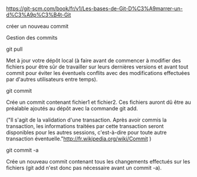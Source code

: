 https://git-scm.com/book/fr/v1/Les-bases-de-Git-D%C3%A9marrer-un-d%C3%A9p%C3%B4t-Git


créer un nouveau commit

Gestion des commits

git pull

Met à jour votre dépôt local (à faire avant de commencer à modifier des fichiers pour être sûr de travailler sur leurs dernières versions et avant tout commit pour éviter les éventuels conflits avec des modifications effectuées par d'autres utilisateurs entre temps).

git commit <fichier1> <fichier2>

Crée un commit contenant fichier1 et fichier2. Ces fichiers auront dû être au préalable ajoutés au dépôt avec la commande git add.

("Il s'agit de la validation d'une transaction. Après avoir commis la transaction, les informations traitées par cette transaction seront disponibles pour les autres sessions, c'est-à-dire pour toute autre transaction éventuelle."http://fr.wikipedia.org/wiki/Commit )

git commit -a

Crée un nouveau commit contenant tous les changements effectués sur les fichiers (git add n'est donc pas nécessaire avant un commit -a). 


